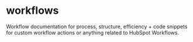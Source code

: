 # workflows
Workflow documentation for process, structure, efficiency + code snippets for custom workflow actions or anything related to HubSpot Workflows.

